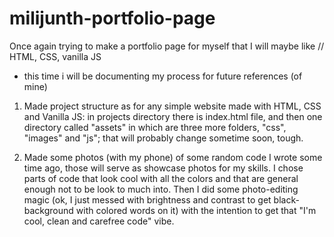 # milijunth-portfolio-page

Once again trying to make a portfolio page for myself that I will maybe like // HTML, CSS, vanilla JS

- this time i will be documenting my process for future references (of mine)

1. Made project structure as for any simple website made with HTML, CSS and Vanilla JS: in projects directory there is index.html file, and then one directory called "assets" in which are three more folders, "css", "images" and "js"; that will probably change sometime soon, tough.

2. Made some photos (with my phone) of some random code I wrote some time ago, those will serve as showcase photos for my skills. I chose parts of code that look cool with all the colors and that are general enough not to be look to much into. Then I did some photo-editing magic (ok, I just messed with brightness and contrast to get black-background with colored words on it) with the intention to get that "I'm cool, clean and carefree code" vibe.
